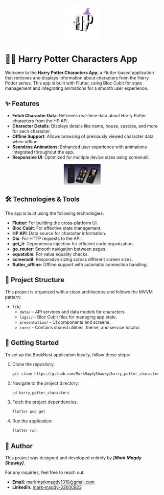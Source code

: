 <div align="center">
  <img src="./assets/images/nHP.png" alt="Logo" width="120"/>
</div>

# 🧙‍♂️ Harry Potter Characters App

Welcome to the **Harry Potter Characters App**, a Flutter-based application that retrieves and displays information about characters from the Harry Potter series. This app is built with Flutter, using Bloc Cubit for state management and integrating animations for a smooth user experience.

## ✨ Features

- **Fetch Character Data**: Retrieves real-time data about Harry Potter characters from the HP API.
- **Character Details**: Displays details like name, house, species, and more for each character.
- **Offline Support**: Allows browsing of previously viewed character data when offline.
- **Seamless Animations**: Enhanced user experience with animations integrated throughout the app.
- **Responsive UI**: Optimized for multiple device sizes using screenutil.

<div align="center">
  <img src="./assets/images/harry.jpg" alt="Logo" width="120"/>
</div>


## 🛠️ Technologies & Tools

The app is built using the following technologies:

- **Flutter**: For building the cross-platform UI.
- **Bloc Cubit**: For effective state management.
- **HP API**: Data source for character information.
- **Dio**: For HTTP requests to the API.
- **get_it**: Dependency injection for efficient code organization.
- **go_router**: Smooth navigation between pages.
- **equatable**: For value equality checks.
- **screenutil**: Responsive sizing across different screen sizes.
- **flutter_offline**: Offline support with automatic connection handling.

## 📂 Project Structure

This project is organized with a clean architecture and follows the MVVM pattern:

- `lib/`
  - `data/` - API services and data models for characters.
  - `logic/` - Bloc Cubit files for managing app state.
  - `presentation/` - UI components and screens.
  - `core/` - Contains shared utilities, theme, and service locator.

## 🚀 Getting Started
To set up the BookNest application locally, follow these steps:

1. Clone the repository:
   ```bash
   git clone https://github.com/MarkMagdyShawky/harry_potter_characters.git
2. Navigate to the project directory:
   ```bash
   cd harry_potter_characters
3. Fetch the project dependencies:
   ```bash
   flutter pub get
4. Run the application:
   ```bash
   flutter run

## 👤 Author

This project was designed and developed entirely by ***[Mark Magdy Shawky]***.

For any inquiries, feel free to reach out:

- **Email:** [markmarkmagdy1010@gmail.com](mailto:markmarkmagdy@gmail.com)
- **LinkedIn:** [mark-magdy-02600923](www.linkedin.com/in/mark-magdy-026009236)
